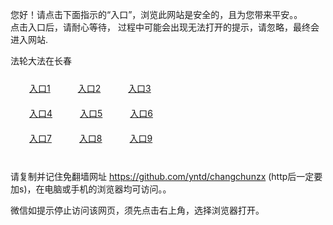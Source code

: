 您好！请点击下面指示的“入口”，浏览此网站是安全的，且为您带来平安。。 <br/>
点击入口后，请耐心等待， 过程中可能会出现无法打开的提示，请忽略，最终会进入网站. </br>

法轮大法在长春<br/>
<div style="padding:10px"><a style="margin:20px" target="_blank" href="https://d30761cr37r2h9.cloudfront.net/2Qpsp?ovofqdsr" id="ccLink1" rel="nofollow">入口1</a> <a target="_blank" style="margin:20px" href="https://dmp3x73w6gwgw.cloudfront.net/2Qpsp?yjdqddlj" id="ccLink2" rel="nofollow">入口2</a> <a style="margin:20px" target="_blank" href="https://d3mt7q7j40uqw4.cloudfront.net/2Qpsp?sqskz" id="ccLink3" rel="nofollow">入口3</a></div>

<div style="padding:10px" ><a style="margin:20px" target="_blank" href="https://d30761cr37r2h9.cloudfront.net/2Qpsp?ovofqdsr" id="ccLink4" rel="nofollow">入口4</a> <a style="margin:20px" href="https://dmp3x73w6gwgw.cloudfront.net/2Qpsp?yjdqddlj" target="_blank" id="ccLink5" rel="nofollow">入口5</a> <a style="margin:20px" href="https://d3mt7q7j40uqw4.cloudfront.net/2Qpsp?sqskz" target="_blank" id="ccLink6" rel="nofollow">入口6</a></div>

<div style="padding:10px"><a style="margin:20px" target="_blank" href="https://d30761cr37r2h9.cloudfront.net/2Qpsp?ovofqdsr" id="ccLink7" rel="nofollow">入口7</a> <a style="margin:20px" href="https://dmp3x73w6gwgw.cloudfront.net/2Qpsp?yjdqddlj" target="_blank" id="ccLink8" rel="nofollow">入口8</a> <a style="margin:20px" target="_blank" href="https://d3mt7q7j40uqw4.cloudfront.net/2Qpsp?sqskz" id="ccLink9" rel="nofollow">入口9</a></div>

<br/>



请复制并记住免翻墙网址 https://github.com/yntd/changchunzx (http后一定要加s)，在电脑或手机的浏览器均可访问。。<br/>

微信如提示停止访问该网页，须先点击右上角，选择浏览器打开。
